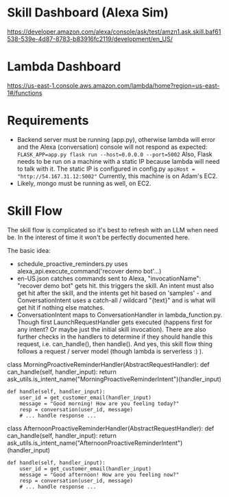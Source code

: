 # Skill Dashboard (Alexa Sim)
https://developer.amazon.com/alexa/console/ask/test/amzn1.ask.skill.baf61538-539e-4d87-8783-b83916fc2119/development/en_US/

# Lambda Dashboard
https://us-east-1.console.aws.amazon.com/lambda/home?region=us-east-1#/functions

# Requirements
* Backend server must be running (app.py), otherwise lambda will error and the Alexa (conversation) console will not respond as expected:
`FLASK_APP=app.py flask run --host=0.0.0.0 --port=5002`
Also, Flask needs to be run on a machine with a static IP because lambda will need to talk with it. The static IP is configured in config.py
`apiHost = "http://54.167.31.12:5002"`
Currently, this machine is on Adam's EC2.
* Likely, mongo must be running as well, on EC2.

# Skill Flow
The skill flow is complicated so it's best to refresh with an LLM when need be. In the interest of time it won't be perfectly documented here.

The basic idea:
* schedule_proactive_reminders.py uses alexa_api.execute_command('recover demo bot'...)
* en-US.json catches commands sent to Alexa, 
      "invocationName": "recover demo bot"
  gets hit. this triggers the skill. An intent must also get hit after the skill, and the intents get hit based on 'samples' - and ConversationIntent uses a catch-all / wildcard "{text}" and is what will get hit if nothing else matches.
* ConversationIntent maps to ConversationHandler in lambda_function.py. Though first LaunchRequestHandler gets executed (happens first for any intent? Or maybe just the initial skill invocation). There are also further checks in the handlers to determine if they should handle this request, i.e. can_handle(), then handle(). And yes, this skill flow thing follows a request / server model (though lambda is serverless :) ).

class MorningProactiveReminderHandler(AbstractRequestHandler):
    def can_handle(self, handler_input):
        return ask_utils.is_intent_name("MorningProactiveReminderIntent")(handler_input)

    def handle(self, handler_input):
        user_id = get_customer_email(handler_input)
        message = "Good morning! How are you feeling today?"
        resp = conversation(user_id, message)
        # ... handle response ...

class AfternoonProactiveReminderHandler(AbstractRequestHandler):
    def can_handle(self, handler_input):
        return ask_utils.is_intent_name("AfternoonProactiveReminderIntent")(handler_input)

    def handle(self, handler_input):
        user_id = get_customer_email(handler_input)
        message = "Good afternoon! How are you feeling now?"
        resp = conversation(user_id, message)
        # ... handle response ...